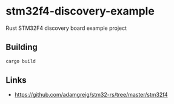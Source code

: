 # stm32f4-discovery-example
Rust STM32F4 discovery board example project

## Building

```bash
cargo build
```

## Links

- https://github.com/adamgreig/stm32-rs/tree/master/stm32f4

